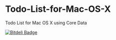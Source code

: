 Todo-List-for-Mac-OS-X
======================

Todo List for Mac OS X using Core Data


[![Bitdeli Badge](https://d2weczhvl823v0.cloudfront.net/ankurp/todo-list-for-mac-os-x/trend.png)](https://bitdeli.com/free "Bitdeli Badge")

